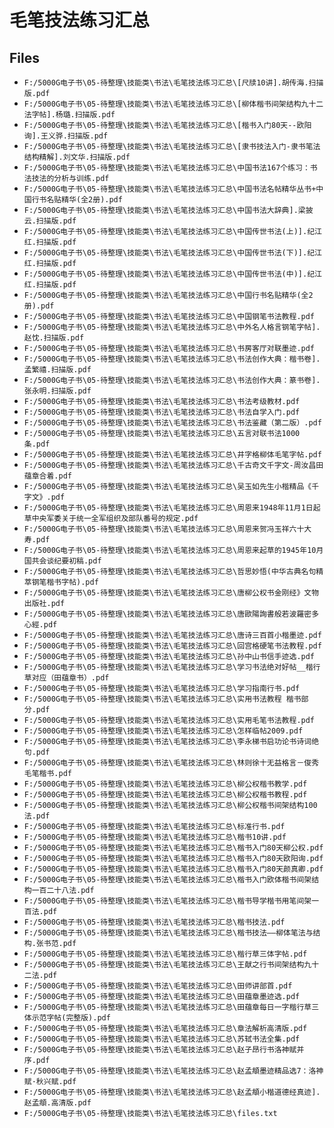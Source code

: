 # 毛笔技法练习汇总

## Files

- `F:/5000G电子书\05-待整理\技能类\书法\毛笔技法练习汇总\[尺牍10讲].胡传海.扫描版.pdf`
- `F:/5000G电子书\05-待整理\技能类\书法\毛笔技法练习汇总\[柳体楷书间架结构九十二法字帖].杨璐.扫描版.pdf`
- `F:/5000G电子书\05-待整理\技能类\书法\毛笔技法练习汇总\[楷书入门80天--欧阳询].王义骅.扫描版.pdf`
- `F:/5000G电子书\05-待整理\技能类\书法\毛笔技法练习汇总\[隶书技法入门-隶书笔法结构精解].刘文华.扫描版.pdf`
- `F:/5000G电子书\05-待整理\技能类\书法\毛笔技法练习汇总\中国书法167个练习：书法技法的分析与训练.pdf`
- `F:/5000G电子书\05-待整理\技能类\书法\毛笔技法练习汇总\中国书法名帖精华丛书+中国行书名贴精华(全2册).pdf`
- `F:/5000G电子书\05-待整理\技能类\书法\毛笔技法练习汇总\中国书法大辞典].梁披云.扫描版.pdf`
- `F:/5000G电子书\05-待整理\技能类\书法\毛笔技法练习汇总\中国传世书法(上)].纪江红.扫描版.pdf`
- `F:/5000G电子书\05-待整理\技能类\书法\毛笔技法练习汇总\中国传世书法(下)].纪江红.扫描版.pdf`
- `F:/5000G电子书\05-待整理\技能类\书法\毛笔技法练习汇总\中国传世书法(中)].纪江红.扫描版.pdf`
- `F:/5000G电子书\05-待整理\技能类\书法\毛笔技法练习汇总\中国行书名贴精华(全2册).pdf`
- `F:/5000G电子书\05-待整理\技能类\书法\毛笔技法练习汇总\中国钢笔书法教程.pdf`
- `F:/5000G电子书\05-待整理\技能类\书法\毛笔技法练习汇总\中外名人格言钢笔字帖].赵忱.扫描版.pdf`
- `F:/5000G电子书\05-待整理\技能类\书法\毛笔技法练习汇总\书房客厅对联墨迹.pdf`
- `F:/5000G电子书\05-待整理\技能类\书法\毛笔技法练习汇总\书法创作大典：楷书卷].孟繁禧.扫描版.pdf`
- `F:/5000G电子书\05-待整理\技能类\书法\毛笔技法练习汇总\书法创作大典：篆书卷].张永明.扫描版.pdf`
- `F:/5000G电子书\05-待整理\技能类\书法\毛笔技法练习汇总\书法考级教材.pdf`
- `F:/5000G电子书\05-待整理\技能类\书法\毛笔技法练习汇总\书法自学入门.pdf`
- `F:/5000G电子书\05-待整理\技能类\书法\毛笔技法练习汇总\书法鉴藏（第二版）.pdf`
- `F:/5000G电子书\05-待整理\技能类\书法\毛笔技法练习汇总\五言对联书法1000条.pdf`
- `F:/5000G电子书\05-待整理\技能类\书法\毛笔技法练习汇总\井字格柳体毛笔字帖.pdf`
- `F:/5000G电子书\05-待整理\技能类\书法\毛笔技法练习汇总\千古奇文千字文-周汝昌田蕴章合着.pdf`
- `F:/5000G电子书\05-待整理\技能类\书法\毛笔技法练习汇总\吴玉如先生小楷精品《千字文》.pdf`
- `F:/5000G电子书\05-待整理\技能类\书法\毛笔技法练习汇总\周恩来1948年11月1日起草中央军委关于统一全军组织及部队番号的规定.pdf`
- `F:/5000G电子书\05-待整理\技能类\书法\毛笔技法练习汇总\周恩来贺冯玉祥六十大寿.pdf`
- `F:/5000G电子书\05-待整理\技能类\书法\毛笔技法练习汇总\周恩来起草的1945年10月国共会谈纪要初稿.pdf`
- `F:/5000G电子书\05-待整理\技能类\书法\毛笔技法练习汇总\哲思妙悟(中华古典名句精萃钢笔楷书字帖).pdf`
- `F:/5000G电子书\05-待整理\技能类\书法\毛笔技法练习汇总\唐柳公权书金刚经》文物出版社.pdf`
- `F:/5000G电子书\05-待整理\技能类\书法\毛笔技法练习汇总\唐歐陽詢書般若波羅密多心經.pdf`
- `F:/5000G电子书\05-待整理\技能类\书法\毛笔技法练习汇总\唐诗三百首小楷墨迹.pdf`
- `F:/5000G电子书\05-待整理\技能类\书法\毛笔技法练习汇总\回宫格硬笔书法教程.pdf`
- `F:/5000G电子书\05-待整理\技能类\书法\毛笔技法练习汇总\孙中山书信手迹选.pdf`
- `F:/5000G电子书\05-待整理\技能类\书法\毛笔技法练习汇总\学习书法绝对好帖__楷行草对应（田蕴章书）.pdf`
- `F:/5000G电子书\05-待整理\技能类\书法\毛笔技法练习汇总\学习指南行书.pdf`
- `F:/5000G电子书\05-待整理\技能类\书法\毛笔技法练习汇总\实用书法教程 楷书部分.pdf`
- `F:/5000G电子书\05-待整理\技能类\书法\毛笔技法练习汇总\实用毛笔书法教程.pdf`
- `F:/5000G电子书\05-待整理\技能类\书法\毛笔技法练习汇总\怎样临帖2009.pdf`
- `F:/5000G电子书\05-待整理\技能类\书法\毛笔技法练习汇总\李永梯书启功论书诗词绝句.pdf`
- `F:/5000G电子书\05-待整理\技能类\书法\毛笔技法练习汇总\林则徐十无益格言－俊秀毛笔楷书.pdf`
- `F:/5000G电子书\05-待整理\技能类\书法\毛笔技法练习汇总\柳公权楷书教学.pdf`
- `F:/5000G电子书\05-待整理\技能类\书法\毛笔技法练习汇总\柳公权楷书教程.pdf`
- `F:/5000G电子书\05-待整理\技能类\书法\毛笔技法练习汇总\柳公权楷书间架结构100法.pdf`
- `F:/5000G电子书\05-待整理\技能类\书法\毛笔技法练习汇总\标准行书.pdf`
- `F:/5000G电子书\05-待整理\技能类\书法\毛笔技法练习汇总\楷书10讲.pdf`
- `F:/5000G电子书\05-待整理\技能类\书法\毛笔技法练习汇总\楷书入门80天柳公权.pdf`
- `F:/5000G电子书\05-待整理\技能类\书法\毛笔技法练习汇总\楷书入门80天欧阳询.pdf`
- `F:/5000G电子书\05-待整理\技能类\书法\毛笔技法练习汇总\楷书入门80天颜真卿.pdf`
- `F:/5000G电子书\05-待整理\技能类\书法\毛笔技法练习汇总\楷书入门欧体楷书间架结构一百二十八法.pdf`
- `F:/5000G电子书\05-待整理\技能类\书法\毛笔技法练习汇总\楷书导学楷书用笔间架一百法.pdf`
- `F:/5000G电子书\05-待整理\技能类\书法\毛笔技法练习汇总\楷书技法.pdf`
- `F:/5000G电子书\05-待整理\技能类\书法\毛笔技法练习汇总\楷书技法——柳体笔法与结构.张书范.pdf`
- `F:/5000G电子书\05-待整理\技能类\书法\毛笔技法练习汇总\楷行草三体字帖.pdf`
- `F:/5000G电子书\05-待整理\技能类\书法\毛笔技法练习汇总\王献之行书间架结构九十二法.pdf`
- `F:/5000G电子书\05-待整理\技能类\书法\毛笔技法练习汇总\田师讲部首.pdf`
- `F:/5000G电子书\05-待整理\技能类\书法\毛笔技法练习汇总\田蕴章墨迹选.pdf`
- `F:/5000G电子书\05-待整理\技能类\书法\毛笔技法练习汇总\田蕴章每日一字楷行草三体示范字帖(完整版).pdf`
- `F:/5000G电子书\05-待整理\技能类\书法\毛笔技法练习汇总\章法解析高清版.pdf`
- `F:/5000G电子书\05-待整理\技能类\书法\毛笔技法练习汇总\苏轼书法全集.pdf`
- `F:/5000G电子书\05-待整理\技能类\书法\毛笔技法练习汇总\赵子昂行书洛神赋并序.pdf`
- `F:/5000G电子书\05-待整理\技能类\书法\毛笔技法练习汇总\赵孟頫墨迹精品选7：洛神赋·秋兴赋.pdf`
- `F:/5000G电子书\05-待整理\技能类\书法\毛笔技法练习汇总\赵孟頫小楷道德经真迹].赵孟頫.高清版.pdf`
- `F:/5000G电子书\05-待整理\技能类\书法\毛笔技法练习汇总\files.txt`
